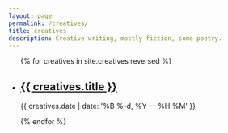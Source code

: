 ```yaml
---
layout: page
permalink: /creatives/
title: creatives
description: Creative writing, mostly fiction, some poetry.
---
```


<ul class="post-list">
{% for creatives in site.creatives reversed %}
    <li>
        <h2><a class="creatives-title" href="{{ creatives.url | prepend: site.baseurl }}">{{ creatives.title }}</a></h2>
        <p class="post-meta">{{ creatives.date | date: '%B %-d, %Y — %H:%M' }}</p>
      </li>
{% endfor %}
</ul>
